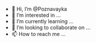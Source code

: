 - 👋 Hi, I’m @Poznavayka
- 👀 I’m interested in ...
- 🌱 I’m currently learning ...
- 💞️ I’m looking to collaborate on ...
- 📫 How to reach me ...

<!---
Poznavayka/Poznavayka is a ✨ special ✨ repository because its `README.md` (this file) appears on your GitHub profile.
You can click the Preview link to take a look at your changes.
--->
